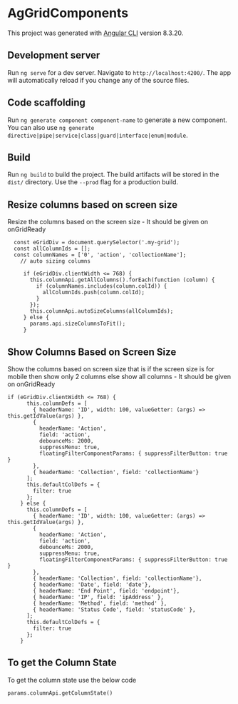 # AgGridComponents

This project was generated with [Angular CLI](https://github.com/angular/angular-cli) version 8.3.20.

## Development server

Run `ng serve` for a dev server. Navigate to `http://localhost:4200/`. The app will automatically reload if you change any of the source files.

## Code scaffolding

Run `ng generate component component-name` to generate a new component. You can also use `ng generate directive|pipe|service|class|guard|interface|enum|module`.

## Build

Run `ng build` to build the project. The build artifacts will be stored in the `dist/` directory. Use the `--prod` flag for a production build.

## Resize columns based on screen size

Resize the columns based on the screen size - It should be given on onGridReady

```
  const eGridDiv = document.querySelector('.my-grid');
  const allColumnIds = [];
  const columnNames = ['0', 'action', 'collectionName'];
    // auto sizing columns

     if (eGridDiv.clientWidth <= 768) {
       this.columnApi.getAllColumns().forEach(function (column) {
         if (columnNames.includes(column.colId)) {
           allColumnIds.push(column.colId);
         }
       });
       this.columnApi.autoSizeColumns(allColumnIds);
     } else {
       params.api.sizeColumnsToFit();
     }
```

## Show Columns Based on Screen Size

Show the columns based on screen size that is if the screen size is for mobile then show only 2 columns else show all columns - It should be given on onGridReady

```
if (eGridDiv.clientWidth <= 768) {
      this.columnDefs = [
        { headerName: 'ID', width: 100, valueGetter: (args) => this.getIdValue(args) },
        {
          headerName: 'Action',
          field: 'action',
          debounceMs: 2000,
          suppressMenu: true,
          floatingFilterComponentParams: { suppressFilterButton: true }
        },
        { headerName: 'Collection', field: 'collectionName'}
      ];
      this.defaultColDefs = {
        filter: true
      };
    } else {
      this.columnDefs = [
        { headerName: 'ID', width: 100, valueGetter: (args) => this.getIdValue(args) },
        {
          headerName: 'Action',
          field: 'action',
          debounceMs: 2000,
          suppressMenu: true,
          floatingFilterComponentParams: { suppressFilterButton: true }
        },
        { headerName: 'Collection', field: 'collectionName'},
        { headerName: 'Date', field: 'date'},
        { headerName: 'End Point', field: 'endpoint'},
        { headerName: 'IP', field: 'ipAddress' },
        { headerName: 'Method', field: 'method' },
        { headerName: 'Status Code', field: 'statusCode' },
      ];
      this.defaultColDefs = {
        filter: true
      };
    }
```
## To get the Column State
  To get the column state use the below code

  ```
  params.columnApi.getColumnState()
  ```


  